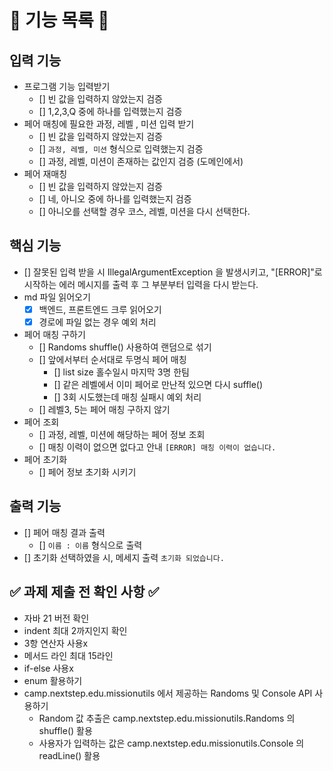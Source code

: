 # 📝 기능 목록 📝

## 입력 기능

- 프로그램 기능 입력받기
    - [] 빈 값을 입력하지 않았는지 검증
    - [] 1,2,3,Q 중에 하나를 입력했는지 검증
- 페어 매칭에 필요한 과정, 레벨 , 미션 입력 받기
    - [] 빈 값을 입력하지 않았는지 검증
    - [] `과정, 레벨, 미션` 형식으로 입력했는지 검증
    - [] 과정, 레벨, 미션이 존재하는 값인지 검증 (도메인에서)
- 페어 재매칭
    - [] 빈 값을 입력하지 않았는지 검증
    - [] 네, 아니오 중에 하나를 입력했는지 검증
    - [] 아니오를 선택할 경우 코스, 레벨, 미션을 다시 선택한다.

## 핵심 기능

- [] 잘못된 입력 받을 시 IllegalArgumentException 을 발생시키고,
  "[ERROR]"로 시작하는 에러 메시지를 출력 후 그 부분부터 입력을 다시 받는다.
- md 파일 읽어오기
    - [x] 백엔드, 프론트엔드 크루 읽어오기
    - [x] 경로에 파일 없는 경우 예외 처리
- 페어 매칭 구하기
    - [] Randoms shuffle() 사용하여 랜덤으로 섞기
    - [] 앞에서부터 순서대로 두명식 페어 매칭
        - [] list size 홀수일시 마지막 3명 한팀
        - [] 같은 레벨에서 이미 페어로 만난적 있으면 다시 suffle()
        - [] 3회 시도했는데 매칭 실패시 예외 처리
    - [] 레벨3, 5는 페어 매칭 구하지 않기
- 페어 조회
    - [] 과정, 레벨, 미션에 해당하는 페어 정보 조회
    - [] 매칭 이력이 없으면 없다고 안내 `[ERROR] 매칭 이력이 없습니다.`
- 페어 초기화
    - [] 페어 정보 초기화 시키기

## 출력 기능

- [] 페어 매칭 결과 출력
    - [] `이름 : 이름` 형식으로 출력
- [] 초기화 선택하였을 시, 메세지 출력 `초기화 되었습니다.`

## ✅ 과제 제출 전 확인 사항 ✅

- 자바 21 버전 확인
- indent 최대 2까지인지 확인
- 3항 연산자 사용x
- 메서드 라인 최대 15라인
- if-else 사용x
- enum 활용하기
- camp.nextstep.edu.missionutils 에서 제공하는 Randoms 및 Console API 사용하기
    - Random 값 추출은 camp.nextstep.edu.missionutils.Randoms 의 shuffle() 활용
    - 사용자가 입력하는 값은 camp.nextstep.edu.missionutils.Console 의 readLine() 활용
